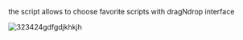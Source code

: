 the script allows to choose favorite scripts with dragNdrop interface

![323424gdfgdjkhkjh](https://user-images.githubusercontent.com/108269822/210438895-a7473d6d-2a54-44fc-b59f-ad60689f2b36.gif)
